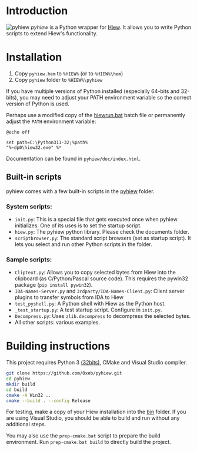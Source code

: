 # Introduction

![pyhiew](src/pyhiew.ico) _pyhiew_ is a Python wrapper for [Hiew](http://hiew.io). It allows you to write Python scripts to extend Hiew's functionality.

# Installation

1. Copy `pyhiew.hem` to `%HIEW%` (or to `%HIEW%\hem`)
2. Copy `pyhiew` folder to `%HIEW%\pyhiew`

If you have multiple versions of Python installed (especially 64-bits and 32-bits), you may need to adjust your PATH environment variable so the correct version of Python is used.

Perhaps use a modified copy of the [hiewrun.bat](bin/hiewrun.bat) batch file or permanently adjust the `PATH` environment variable:

```batch
@echo off

set path=C:\Python311-32;%path%
"%~dp0\hiew32.exe" %*
```

Documentation can be found in `pyhiew/doc/index.html`.

## Built-in scripts

pyhiew comes with a few built-in scripts in the [pyhiew](bin/pyhiew) folder.

### System scripts:

- `init.py`: This is a special file that gets executed once when pyhiew initializes. One of its uses is to set the startup script.
- `hiew.py`: The pyhiew python library. Please check the documents folder.
- `scriptbrowser.py`: The standard script browsers (set as startup script). It lets you select and run other Python scripts in the folder.

### Sample scripts:

- `ClipText.py`: Allows you to copy selected bytes from Hiew into the clipboard (as C/Python/Pascal source code). This requires the pywin32 package (`pip install pywin32`).
- `IDA-Names-Server.py` and `3rdparty/IDA-Names-Client.py`: Client server plugins to transfer symbols from IDA to Hiew
- `test_pyshell.py`: A Python shell with Hiew as the Python host.
- `_test_startup.py`: A test startup script. Configure in `init.py`.
- `Decompress.py`: Uses `zlib.decompress` to decompress the selected bytes.
- All other scripts: various examples.

# Building instructions

This project requires Python 3 [(32bits)](https://www.python.org/ftp/python/3.11.2/python-3.11.2.exe), CMake and Visual Studio compiler.

```bash
git clone https://github.com/0xeb/pyhiew.git
cd pyhiew
mkdir build
cd build
cmake -A Win32 ..
cmake --build . --config Release
```

For testing, make a copy of your Hiew installation into the [bin](bin) folder. If you are using Visual Studio, you should be able to build and run without any additional steps.

You may also use the `prep-cmake.bat` script to prepare the build environment. Run `prep-cmake.bat build` to directly build the project.